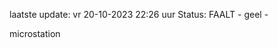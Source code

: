 laatste update: 
vr 20-10-2023 22:26   uur 
Status: FAALT - geel - 
<div class="service Y">microstation</div>